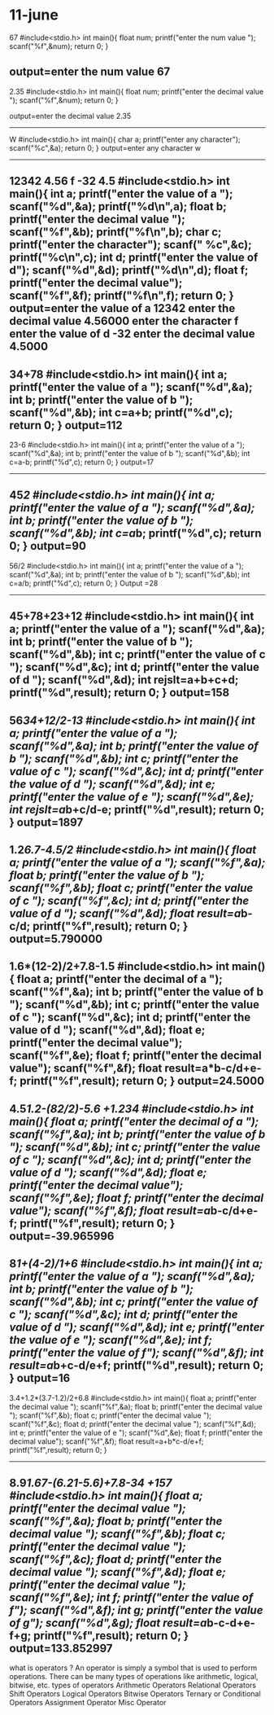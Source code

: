 # 11-june
67
#include<stdio.h>
int main(){
   float num;
   printf("enter the num value ");
   scanf("%f",&num);
    return 0;
}

output=enter the num value 67
-------------
2.35
#include<stdio.h>
int main(){
   float num;
   printf("enter the decimal value ");
   scanf("%f",&num);
    return 0;
}

output=enter the decimal value 2.35

----------------------
W
#include<stdio.h>
int main(){
   char a;
   printf("enter any character");
   scanf("%c",&a);
    return 0;
}
output=enter any character w


---------------------------
12342
4.56
f
-32
4.5
#include<stdio.h>
int main(){
   int a;
   printf("enter the value of a ");
   scanf("%d",&a);
   printf("%d\n",a);
   float b;
   printf("enter the decimal value ");
   scanf("%f",&b);
   printf("%f\n",b);
   char c;
   printf("enter the character");
   scanf(" %c",&c);
   printf("%c\n",c);
   int d;
   printf("enter the value of d");
   scanf("%d",&d);
   printf("%d\n",d);
   float f;
   printf("enter the decimal value");
   scanf("%f",&f);
   printf("%f\n",f);
    return 0;
}
output=enter the value of a 12342
            enter  the decimal value 4.56000
            enter  the character f
            enter the value of d -32
            enter the decimal value 4.5000
----------------------------------
34+78 
#include<stdio.h>
int main(){
    int a;
    printf("enter the value of a ");
    scanf("%d",&a);
    int b;
    printf("enter the value of b ");
    scanf("%d",&b);
    int c=a+b;
    printf("%d",c);
    return 0;
}
output=112
-------------------------------------------
23-6
#include<stdio.h>
int main(){
    int a;
    printf("enter the value of a ");
    scanf("%d",&a);
    int b;
    printf("enter the value of b ");
    scanf("%d",&b);
    int c=a-b;
    printf("%d",c);
    return 0;
}
 output=17

-------------------------------------------
45*2 
#include<stdio.h>
int main(){
    int a;
    printf("enter the value of a ");
    scanf("%d",&a);
    int b;
    printf("enter the value of b ");
    scanf("%d",&b);
    int c=a*b;
    printf("%d",c);
    return 0;
}
output=90
-------------------------------------------
56/2 
#include<stdio.h>
int main(){
    int a;
    printf("enter the value of a ");
    scanf("%d",&a);
    int b;
    printf("enter the value of b ");
    scanf("%d",&b);
    int c=a/b;
    printf("%d",c);
    return 0;
}
Output =28


-------------------------------------------
45+78+23+12
#include<stdio.h>
int main(){
    int a;
    printf("enter the value of a ");
    scanf("%d",&a);
    int b;
    printf("enter the value of b ");
    scanf("%d",&b);
    int c;
    printf("enter the value of c ");
    scanf("%d",&c);
    int d;
    printf("enter the value of d ");
    scanf("%d",&d);
    int rejslt=a+b+c+d;
    printf("%d",result);
    return 0;
}
output=158
-------------------------------------------
56*34+12/2-13
#include<stdio.h>
int main(){
    int a;
    printf("enter the value of a ");
    scanf("%d",&a);
    int b;
    printf("enter the value of b ");
    scanf("%d",&b);
    int c;
    printf("enter the value of c ");
    scanf("%d",&c);
    int d;
    printf("enter the value of d ");
    scanf("%d",&d);
    int e;
    printf("enter the value of e ");
    scanf("%d",&e);
    int rejslt=a*b+c/d-e;
    printf("%d",result);
    return 0;
}
output=1897
-----------------------------------------------------
1.2*6.7-4.5/2 
#include<stdio.h>
int main(){
    float a;
    printf("enter the value of a ");
    scanf("%f",&a);
    float b;
    printf("enter the value of b ");
    scanf("%f",&b);
    float c;
    printf("enter the value of c ");
    scanf("%f",&c);
    int d;
    printf("enter the value of d ");
    scanf("%d",&d);
    float result=a*b-c/d;
    printf("%f",result);
    return 0;
}
output=5.790000
-------------------------------------------
1.6*(12-2)/2+7.8-1.5 
#include<stdio.h>
int main(){
    float a;
    printf("enter the decimal of a ");
    scanf("%f",&a);
    int b;
    printf("enter the value of b ");
    scanf("%d",&b);
    int c;
    printf("enter the value of c ");
    scanf("%d",&c);
    int d;
    printf("enter the value of d ");
    scanf("%d",&d);
    float e;
    printf("enter the decimal value");
    scanf("%f",&e);
    float f;
    printf("enter the decimal value");
    scanf("%f",&f);
    float result=a*b-c/d+e-f;
    printf("%f",result);
    return 0;
}
output=24.5000
-----------------------------------------------
4.5*1.2-(82/2)-5.6 +1.234
#include<stdio.h>
int main(){
    float a;
    printf("enter the decimal of a ");
    scanf("%f",&a);
    int b;
    printf("enter the value of b ");
    scanf("%d",&b);
    int c;
    printf("enter the value of c ");
    scanf("%d",&c);
    int d;
    printf("enter the value of d ");
    scanf("%d",&d);
    float e;
    printf("enter the decimal value");
    scanf("%f",&e);
    float f;
    printf("enter the decimal value");
    scanf("%f",&f);
    float result=a*b-c/d+e-f;
    printf("%f",result);
    return 0;
}
output=-39.965996
-----------------------------------------------
8*1+(4-2)/1+6
#include<stdio.h>
int main(){
    int a;
    printf("enter the value of a ");
    scanf("%d",&a);
    int b;
    printf("enter the value of b ");
    scanf("%d",&b);
    int c;
    printf("enter the value of c ");
    scanf("%d",&c);
    int d;
    printf("enter the value of d  ");
    scanf("%d",&d);
    int e;
    printf("enter the value of e  ");
    scanf("%d",&e);
    int f;
    printf("enter the value of f");
    scanf("%d",&f);
    int result=a*b+c-d/e+f;
    printf("%d",result);
    return 0;
}
output=16
-----------------------------------------------
3.4+1.2*(3.7-1.2)/2+6.8 
#include<stdio.h>
int main(){
    float a;
    printf("enter the decimal value ");
    scanf("%f",&a);
    float b;
    printf("enter the decimal value ");
    scanf("%f",&b);
    float c;
    printf("enter the decimal value ");
    scanf("%f",&c);
    float d;
    printf("enter the decimal value ");
    scanf("%f",&d);
    int e;
    printf("enter the  value of e ");
    scanf("%d",&e);
    float f;
    printf("enter the decimal value");
    scanf("%f",&f);
    float result=a+b*c-d/e+f;
    printf("%f",result);
    return 0;
}

-----------------------------------------------
8.9*1.67-(6.21-5.6)+7.8-34 +157 
#include<stdio.h>
int main(){
    float a;
    printf("enter the decimal value ");
    scanf("%f",&a);
    float b;
    printf("enter the decimal value ");
    scanf("%f",&b);
    float c;
    printf("enter the decimal value ");
    scanf("%f",&c);
    float d;
    printf("enter the decimal value ");
    scanf("%f",&d);
    float e;
    printf("enter the  decimal value ");
    scanf("%f",&e);
    int f;
    printf("enter the value of f");
    scanf("%d",&f);
    int g;
    printf("enter the value of g");
    scanf("%d",&g);
    float result=a*b-c-d+e-f+g;
    printf("%f",result);
    return 0;
}
output=133.852997
-----------------------------------------------
what is operators ?
An operator is simply a symbol that is used to perform operations. There can be many types of operations like arithmetic, logical, bitwise, etc.
types of operators
Arithmetic Operators
Relational Operators
Shift Operators
Logical Operators
Bitwise Operators
Ternary or Conditional Operators
Assignment Operator
Misc Operator
